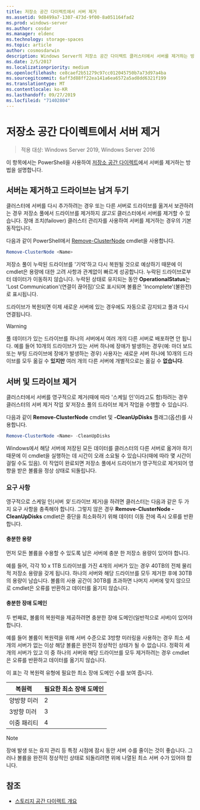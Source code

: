 ```yaml
---
title: 저장소 공간 다이렉트에서 서버 제거
ms.assetid: 9d8499a7-1307-473d-9f00-8a051164fad2
ms.prod: windows-server
ms.author: cosdar
ms.manager: eldenc
ms.technology: storage-spaces
ms.topic: article
author: cosmosdarwin
description: Windows Server의 저장소 공간 다이렉트 클러스터에서 서버를 제거하는 방법.
ms.date: 2/5/2017
ms.localizationpriority: medium
ms.openlocfilehash: ce8caef2b51279c97cc012045750b7a73d97a4ba
ms.sourcegitcommit: 6aff3d88ff22ea141a6ea6572a5ad8dd6321f199
ms.translationtype: MT
ms.contentlocale: ko-KR
ms.lasthandoff: 09/27/2019
ms.locfileid: "71402804"
---
```

# <a name="removing-servers-in-storage-spaces-direct"></a>저장소 공간 다이렉트에서 서버 제거

>적용 대상: Windows Server 2019, Windows Server 2016

이 항목에서는 PowerShell을 사용하여 [저장소 공간 다이렉트](storage-spaces-direct-overview.md)에서 서버를 제거하는 방법을 설명합니다.

## <a name="remove-a-server-but-leave-its-drives"></a>서버는 제거하고 드라이브는 남겨 두기

클러스터에 서버를 다시 추가하려는 경우 또는 다른 서버로 드라이브를 옮겨서 보관하려는 경우 저장소 풀에서 드라이브를 제거하지 *않고도* 클러스터에서 서버를 제거할 수 있습니다. 장애 조치(failover) 클러스터 관리자를 사용하여 서버를 제거하는 경우의 기본 동작입니다.

다음과 같이 PowerShell에서 [Remove-ClusterNode](https://technet.microsoft.com/library/hh847251.aspx) cmdlet을 사용합니다.

```PowerShell
Remove-ClusterNode <Name>
```

저장소 풀이 누락된 드라이브를 '기억'하고 다시 복원될 것으로 예상하기 때문에 이 cmdlet은 용량에 대한 고려 사항과 관계없이 빠르게 성공합니다. 누락된 드라이브로부터 데이터가 이동하지 않습니다. 누락된 상태로 유지되는 동안 **OperationalStatus**는 'Lost Communication'(연결이 끊어짐)'으로 표시되며 볼륨은 'Incomplete'(불완전)로 표시됩니다.

드라이브가 복원되면 이제 새로운 서버에 있는 경우에도 자동으로 감지되고 풀과 다시 연결됩니다.

   >[!WARNING]
   > 풀 데이터가 있는 드라이브를 하나의 서버에서 여러 개의 다른 서버로 배포하면 안 됩니다. 예를 들어 10개의 드라이브가 있는 서버 하나에 장애가 발생하는 경우(예: 마더 보드 또는 부팅 드라이브에 장애가 발생하는 경우) 사용자는 새로운 서버 하나에 10개의 드라이브를 모두 옮길 수 **있지만** 여러 개의 다른 서버에 개별적으로는 옮길 수 **없습니다**.

## <a name="remove-a-server-and-its-drives"></a>서버 및 드라이브 제거

클러스터에서 서버를 영구적으로 제거(때에 따라 '스케일 인'이라고도 함)하려는 경우 클러스터의 서버 제거 작업 *및* 저장소 풀의 드라이브 제거 작업을 수행할 수 있습니다.

다음과 같이 **Remove-ClusterNode** cmdlet 및 **-CleanUpDisks** 플래그(옵션)를 사용합니다.

```PowerShell
Remove-ClusterNode <Name> -CleanUpDisks
```

Windows에서 해당 서버에 저장된 모든 데이터를 클러스터의 다른 서버로 옮겨야 하기 때문에 이 cmdlet을 실행하는 데 시간이 오래 소요될 수 있습니다(때에 따라 몇 시간이 걸릴 수도 있음). 이 작업이 완료되면 저장소 풀에서 드라이브가 영구적으로 제거되어 영향을 받은 볼륨을 정상 상태로 되돌립니다.

### <a name="requirements"></a>요구 사항

영구적으로 스케일 인(서버 *및* 드라이브 제거)을 하려면 클러스터는 다음과 같은 두 가지 요구 사항을 충족해야 합니다. 그렇지 않은 경우 **Remove-ClusterNode -CleanUpDisks** cmdlet은 중단을 최소화하기 위해 데이터 이동 전에 즉시 오류를 반환합니다.

#### <a name="enough-capacity"></a>충분한 용량

먼저 모든 볼륨을 수용할 수 있도록 남은 서버에 충분 한 저장소 용량이 있어야 합니다.

예를 들어, 각각 10 x 1TB 드라이브를 가진 4개의 서버가 있는 경우 40TB의 전체 물리적 저장소 용량을 갖게 됩니다. 하나의 서버와 해당 드라이브를 모두 제거한 후에 30TB의 용량이 남습니다. 볼륨의 사용 공간이 30TB를 초과하면 나머지 서버에 맞지 않으므로 cmdlet은 오류를 반환하고 데이터를 옮기지 않습니다.

#### <a name="enough-fault-domains"></a>충분한 장애 도메인

두 번째로, 볼륨의 복원력을 제공하려면 충분한 장애 도메인(일반적으로 서버)이 있어야 합니다.

예를 들어 볼륨이 복원력을 위해 서버 수준으로 3방향 미러링을 사용하는 경우 최소 세 개의 서버가 없는 이상 해당 볼륨은 완전히 정상적인 상태가 될 수 없습니다. 정확히 세 개의 서버가 있고 이 중 하나의 서버와 해당 드라이브를 모두 제거하려는 경우 cmdlet은 오류를 반환하고 데이터를 옮기지 않습니다.

이 표는 각 복원력 유형에 필요한 최소 장애 도메인 수를 보여 줍니다.

|    복원력          |    필요한 최소 장애 도메인   |
|------------------------|-------------------------------------|
|    양방향 미러      |    2                                |
|    3방향 미러    |    3                                |
|    이중 패리티         |    4                                |

   >[!NOTE]
   > 장애 발생 또는 유지 관리 등 특정 시점에 잠시 동안 서버 수를 줄이는 것이 좋습니다. 그러나 볼륨을 완전히 정상적인 상태로 되돌리려면 위에 나열된 최소 서버 수가 있어야 합니다.

## <a name="see-also"></a>참조

- [스토리지 공간 다이렉트 개요](storage-spaces-direct-overview.md)
